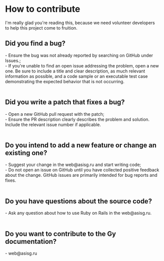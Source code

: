 
<h1>How to contribute</h1>
I'm really glad you're reading this, because we need volunteer developers to help this project come to fruition.<br/>

<h2>Did you find a bug?</h2>
- Ensure the bug was not already reported by searching on GitHub under Issues.;<br/>
- If you're unable to find an open issue addressing the problem, open a new one. Be sure to include a title and clear description, as much relevant information as possible, and a code sample or an executable test case demonstrating the expected behavior that is not occurring.<br/>
<br/>
<h2>Did you write a patch that fixes a bug?</h2>
- Open a new GitHub pull request with the patch;<br/>
- Ensure the PR description clearly describes the problem and solution. Include the relevant issue number if applicable.<br/>
<br/>
<h2>Do you intend to add a new feature or change an existing one?</h2>
- Suggest your change in the web@asisg.ru and start writing code;<br/>
- Do not open an issue on GitHub until you have collected positive feedback about the change. GitHub issues are primarily intended for bug reports and fixes.<br/>
<br/>
<h2>Do you have questions about the source code?</h2>
- Ask any question about how to use Ruby on Rails in the web@asisg.ru.<br/>
<br/>

<h2>Do you want to contribute to the Gy documentation?</h2>
- web@asisg.ru<br/>

